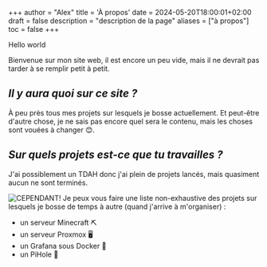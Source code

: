 +++
author = "Alex"
title = 'À propos'
date = 2024-05-20T18:00:01+02:00
draft = false
description = "description de la page"
aliases = ["à propos"]
toc = false
+++

Hello world

Bienvenue sur mon site web, il est encore un peu vide, mais il ne devrait pas tarder à se remplir petit à petit.


## *Il y aura quoi sur ce site ?*

À peu près tous mes projets sur lesquels je bosse actuellement. Et peut-être d'autre chose, je ne sais pas encore quel sera le contenu, mais les choses sont vouées à changer 😊.

## *Sur quels projets est-ce que tu travailles ?*

J'ai possiblement un TDAH donc j'ai plein de projets lancés, mais quasiment aucun ne sont terminés.

![CEPENDANT!](/posts/cependant.gif)
Je peux vous faire une liste non-exhaustive des projets sur lesquels je bosse de temps à autre (quand j'arrive à m'organiser) :

- un serveur Minecraft ⛏
- un serveur Proxmox 🖥
- un Grafana sous Docker 🐳
- un PiHole 🍓
